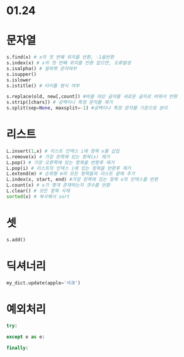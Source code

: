 # 01.24
# 문자열

```python
s.find(x) # x의 첫 번째 위치를 반환, -1을반환
s.index(x) # x의 첫 번째 위치를 반환 없으면, 오류발생
s.isalpha() # 알파벳 문자여부
s.isupper()
s.islower
s.istitle() # 타이틀 형식 여부
```

```python
s.replace(old, new[,count]) #바꿀 대상 글자를 새로운 글자로 바꿔서 반환
s.strip([chars]) # 공백이나 특정 문자를 제거
s.split(sep=None, maxsplit=-1) #공백이나 특정 문자를 기준으로 분리
```

# 리스트

```python
L.insert(1,x) # 리스트 인덱스 i에 항목 x를 삽입
L.remove(x) # 가장 왼쪽에 있는 항목(x) 제거
L.pop() # 가장 오른쪽에 있는 항목을 반환후 제거
L.pop(i) # 리스트의 인덱스 i에 있는 항목을 반환후 제거
L.extend(m) # 순회형 m의 모든 항목들의 리스트 끝에 추가
L.index(x, start, end) #가장 왼쪽에 있는 항목 x의 인덱스를 반환
L.count(x) # x가 몇개 존재하는지 갯수를 반환
L.clear() # 모든 항목 삭제
sorted(x) # 복사해서 sort
```

# 셋

```python
s.add()
```

# 딕셔너리

```python
my_dict.update(apple='사과')
```

# 예외처리

```python
try:

except e as e:

finally:
```